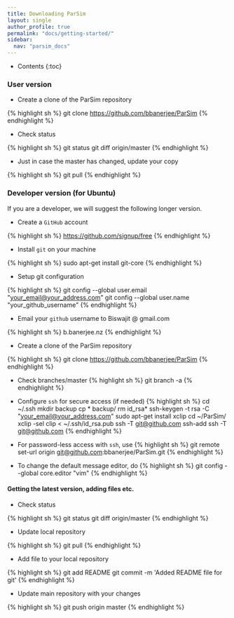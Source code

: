 ```yaml
---
title: Downloading ParSim
layout: single
author_profile: true
permalink: "docs/getting-started/"
sidebar:
  nav: "parsim_docs"
---
```


* Contents
{:toc}

### User version

* Create a clone of the ParSim repository

{% highlight sh %}
   git clone https://github.com/bbanerjee/ParSim
{% endhighlight %}

* Check status

{% highlight sh %}
  git status
  git diff origin/master
{% endhighlight %}

* Just in case the master has changed, update your copy

{% highlight sh %}
  git pull
{% endhighlight %}

### Developer version (for Ubuntu)

If you are a developer, we will suggest the following longer version.

* Create a `GitHub` account

{% highlight sh %}
   https://github.com/signup/free
{% endhighlight %}

* Install `git` on your machine

{% highlight sh %}
   sudo apt-get install git-core
{% endhighlight %}

* Setup git configuration

{% highlight sh %}
   git config --global user.email "your_email@your_address.com"
   git config --global user.name "your_github_username"
{% endhighlight %}

* Email your `github` username to Biswajit @ gmail.com

{% highlight sh %}
   b.banerjee.nz
{% endhighlight %}

* Create a clone of the ParSim repository

{% highlight sh %}
   git clone https://github.com/bbanerjee/ParSim
{% endhighlight %}

* Check branches/master
{% highlight sh %}
  git branch -a
{% endhighlight %}

* Configure `ssh` for secure access (if needed)
{% highlight sh %}
  cd ~/.ssh
  mkdir backup
  cp * backup/
  rm id_rsa*
  ssh-keygen -t rsa -C "your_email@your_address.com"
  sudo apt-get install xclip
  cd ~/ParSim/
  xclip -sel clip < ~/.ssh/id_rsa.pub
  ssh -T git@github.com
  ssh-add
  ssh -T git@github.com
{% endhighlight %}

* For password-less access with `ssh`, use
{% highlight sh %}
  git remote set-url origin git@github.com:bbanerjee/ParSim.git
{% endhighlight %}

* To change the default message editor, do
{% highlight sh %}
  git config --global core.editor "vim"
{% endhighlight %}

#### Getting the latest version, adding files etc.
* Check status

{% highlight sh %}
  git status
  git diff origin/master
{% endhighlight %}

* Update local repository

{% highlight sh %}
  git pull
{% endhighlight %}

* Add file to your local repository

{% highlight sh %}
  git add README
  git commit -m 'Added README file for git'
{% endhighlight %}

* Update main repository with your changes

{% highlight sh %}
  git push origin master
{% endhighlight %}



